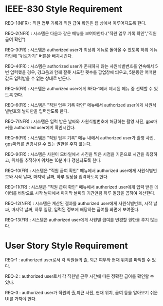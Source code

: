 # IEEE-830 Style Requirement

REQ-1(NFR) : 직원 업무 기록과 직원 급여 확인은 웹 상에서 이루어지도록 한다.

REQ-2(NFR) : 시스템은 다음과 같은 메뉴를 보여야한다.("직원 업무 기록 확인","직원 급여 확인")

REQ-3(FR) : 시스템은 authorized user가 최상위 메뉴로 돌아올 수 있도록 하위 메뉴 하단에 "뒤로가기" 버튼을 배치시킨다.

REQ-4(FR) : 시스템은 authorized user가 존재하지 않는 사원식별번호를 연속해서 5번 입력했을 경우, 경고음과 함께 잘못 시도한 횟수를 팝업창에 띄우고, 5분동안 어떠한 값도 입력받을 수 없는 상태로 만든다.

REQ-5(FR) : 시스템은 authorized user에게 REQ-1에서 제시된 메뉴 중 선택할 수 있도록 한다.

REQ-6(FR) : 시스템은 "직원 업무 기록 확인" 메뉴에서 authorized user에게 사원식별번호와 날짜만을 입력받도록 한다.

REQ-7(NFR) : 시스템은 입력 받은 날짜와 사원식별번호에 해당하는 촬영 사진, gps마커를 authorized user에게 확인시킨다.

REQ-8(FR) : 시스템은 "직원 업무 기록" 메뉴 내에서 authorized user가 촬영 사진, gps마커를 변경시킬 수 있는 권한을 주지 않는다.

REQ-9(FR) : 시스템은 사원이 모바일에서 사진을 찍은 시점을 기준으로 시간을 측정하고, 위치를 추적하며 위치는 10분마다 갱신되도록 한다.

REQ-10(FR) : 시스템은 "직원 급여 확인" 메뉴에서 authorized user에게 사원식별번호와 시작 날짜, 마지막 날짜, 하루 일당을 입력하도록 한다.

REQ-11(FR) : 시스템은 "직원 급여 확인" 메뉴에서 authorized user에게 입력 받은 데이터를 바탕으로 시작 날짜에서 마지막 날짜의 기간만큼 하루 일당을 곱하여 계산한다.

REQ-12(NFR) : 시스템은 계산된 결과를 authorized user에게 사원식별번호, 시작 날짜, 마지막 날짜, 하루 일당, 입력된 정보에 해당하는 급여를 화면에 보여준다.

REQ-13(FR) : 시스템은 authorized user에게 사원별 급여를 변경할 권한을 주지 않는다.

# User Story Style Requirement

REQ-1 : authorized user로서 각 직원들의 출, 퇴근 여부와 현재 위치를 파악할 수 있다.

REQ-2 : authorized user로서 각 직원별 근무 시간에 따른 정확한 급여를 확인할 수 있다.

REQ-3 : authorized user가 직원의 출,퇴근 사진, 현재 위치, 급여 등을 알아보기 쉬운 UI를 가져야 한다.
